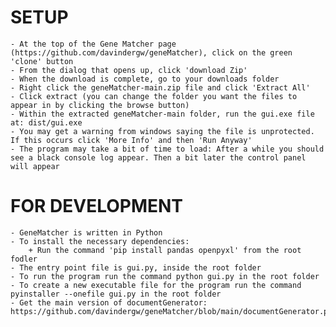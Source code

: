 # SETUP

    - At the top of the Gene Matcher page (https://github.com/davindergw/geneMatcher), click on the green 'clone' button
    - From the dialog that opens up, click 'download Zip'
    - When the download is complete, go to your downloads folder
    - Right click the geneMatcher-main.zip file and click 'Extract All'
    - Click extract (you can change the folder you want the files to appear in by clicking the browse button)
    - Within the extracted geneMatcher-main folder, run the gui.exe file at: dist/gui.exe
    - You may get a warning from windows saying the file is unprotected. If this occurs click 'More Info' and then 'Run Anyway'
    - The program may take a bit of time to load: After a while you should see a black console log appear. Then a bit later the control panel will appear

# FOR DEVELOPMENT

    - GeneMatcher is written in Python
    - To install the necessary dependencies:
        + Run the command 'pip install pandas openpyxl' from the root fodler
    - The entry point file is gui.py, inside the root folder
    - To run the program run the command python gui.py in the root folder
    - To create a new executable file for the program run the command pyinstaller --onefile gui.py in the root folder
    - Get the main version of documentGenerator: https://github.com/davindergw/geneMatcher/blob/main/documentGenerator.py


